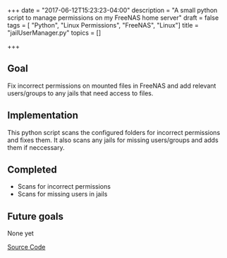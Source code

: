 +++
date = "2017-06-12T15:23:23-04:00"
description = "A small python script to manage permissions on my FreeNAS home server"
draft = false
tags = [ "Python", "Linux Permissions", "FreeNAS", "Linux"]
title = "jailUserManager.py"
topics = []

+++

## Goal
Fix incorrect permissions on mounted files in FreeNAS and add relevant users/groups to any jails that need access to files.

## Implementation
This python script scans the configured folders for incorrect permissions and fixes them. It also scans any jails for missing users/groups and adds them if neccessary.

## Completed
 - Scans for incorrect permissions
 - Scans for missing users in jails

## Future goals

None yet

[Source Code](https://gist.github.com/cyberpirate/a5fd937f07229648e9262fa497ef10bb)
